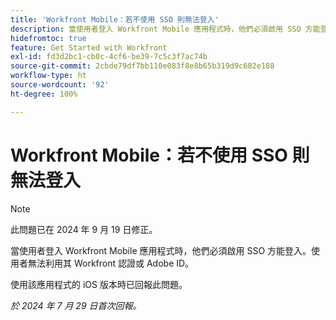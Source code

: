 ```yaml
---
title: 'Workfront Mobile：若不使用 SSO 則無法登入'
description: 當使用者登入 Workfront Mobile 應用程式時，他們必須啟用 SSO 方能登入。使用者無法利用其 Workfront 認證或 Adobe ID。
hidefromtoc: true
feature: Get Started with Workfront
exl-id: fd3d2bc1-cb0c-4cf6-be39-7c5c3f7ac74b
source-git-commit: 2cbde79df7bb110e083f8e8b65b319d9c682e188
workflow-type: ht
source-wordcount: '92'
ht-degree: 100%

---
```


# Workfront Mobile：若不使用 SSO 則無法登入

>[!NOTE]
>
>此問題已在 2024 年 9 月 19 日修正。

當使用者登入 Workfront Mobile 應用程式時，他們必須啟用 SSO 方能登入。使用者無法利用其 Workfront 認證或 Adobe ID。

使用該應用程式的 iOS 版本時已回報此問題。

_於 2024 年 7 月 29 日首次回報。_
